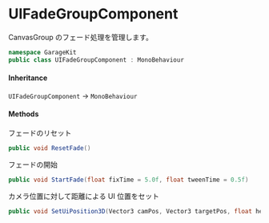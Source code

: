 # UIFadeGroupComponent

CanvasGroup のフェード処理を管理します。

```csharp
namespace GarageKit
public class UIFadeGroupComponent : MonoBehaviour
```

#### Inheritance

`UIFadeGroupComponent` -> `MonoBehaviour`

#### Methods

フェードのリセット
```csharp
public void ResetFade()
```

フェードの開始
```csharp
public void StartFade(float fixTime = 5.0f, float tweenTime = 0.5f)
```

カメラ位置に対して距離による UI 位置をセット
```csharp
public void SetUiPosition3D(Vector3 camPos, Vector3 targetPos, float height = 1.8f, float depth = 1.5f)
```
